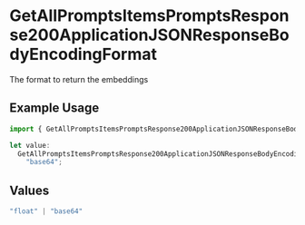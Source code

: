 # GetAllPromptsItemsPromptsResponse200ApplicationJSONResponseBodyEncodingFormat

The format to return the embeddings

## Example Usage

```typescript
import { GetAllPromptsItemsPromptsResponse200ApplicationJSONResponseBodyEncodingFormat } from "@orq-ai/node/models/operations";

let value:
  GetAllPromptsItemsPromptsResponse200ApplicationJSONResponseBodyEncodingFormat =
    "base64";
```

## Values

```typescript
"float" | "base64"
```